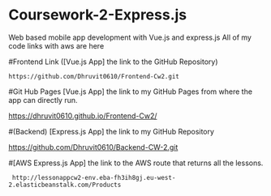 # Coursework-2-Express.js
Web based mobile app development with Vue.js and express.js
All of my code links with aws are here

#Frontend Link ([Vue.js App] the link to the GitHub Repository)

	https://github.com/Dhruvit0610/Frontend-Cw2.git

#Git Hub Pages 	[Vue.js App] the link to my GitHub Pages from where the app can directly run.

  https://dhruvit0610.github.io/Frontend-Cw2/
    
    
#(Backend) [Express.js App] the link to my GitHub Repository 

  https://github.com/Dhruvit0610/Backend-CW-2.git


#[AWS Express.js App] the link to the AWS route that returns all the lessons.

	 http://lessonappcw2-env.eba-fh3ih8gj.eu-west-2.elasticbeanstalk.com/Products


